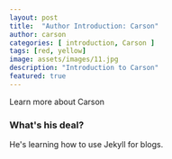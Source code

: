 ```yaml
---
layout: post
title:  "Author Introduction: Carson"
author: carson
categories: [ introduction, Carson ]
tags: [red, yellow]
image: assets/images/11.jpg
description: "Introduction to Carson"
featured: true
---
```


Learn more about Carson

### What's his deal?

He's learning how to use Jekyll for blogs.

